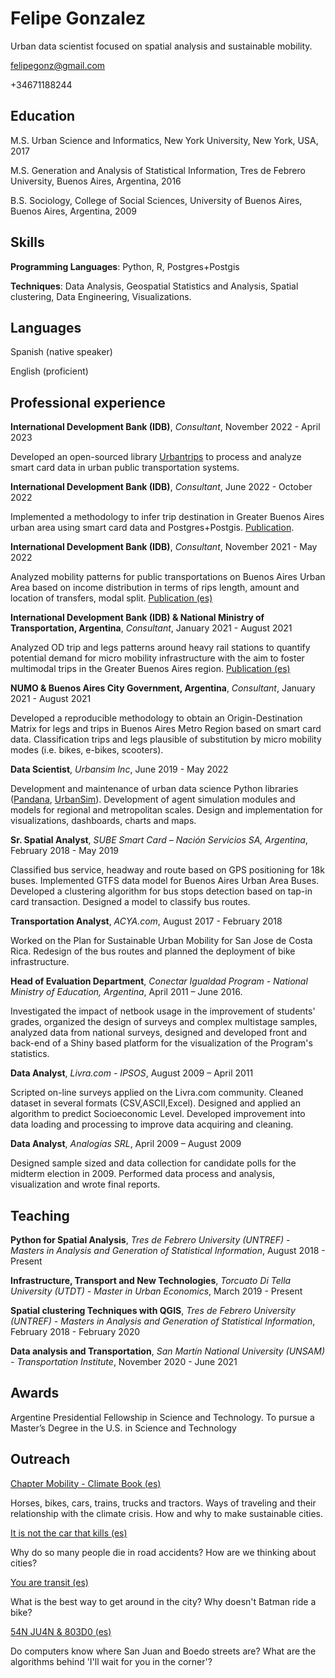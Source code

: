 # Felipe Gonzalez 

Urban data scientist focused on spatial analysis and sustainable mobility. 

felipegonz@gmail.com

+34671188244

## Education

M.S. Urban Science and Informatics, New York University, New York, USA, 2017

M.S. Generation and Analysis of Statistical Information, Tres de Febrero University, Buenos Aires, Argentina, 2016 

B.S. Sociology, College of Social Sciences, University of Buenos Aires, Buenos Aires, Argentina, 2009

## Skills

**Programming Languages**: Python, R, Postgres+Postgis

**Techniques**: Data Analysis, Geospatial Statistics and Analysis, Spatial clustering, Data Engineering, Visualizations.  

## Languages

Spanish (native speaker) 

English (proficient)


## Professional experience

**International Development Bank (IDB)**, *Consultant*, November 2022 - April 2023

Developed an open-sourced library [Urbantrips](https://github.com/EL-BID/UrbanTrips) to process and analyze smart card data in urban public transportation systems. 


**International Development Bank (IDB)**, *Consultant*, June 2022 - October 2022

Implemented a methodology to infer trip destination in Greater Buenos Aires urban area using smart card data and Postgres+Postgis. [Publication](https://code.iadb.org/en/tools/matriz-od-transporte-publico).

**International Development Bank (IDB)**, *Consultant*, November 2021 - May 2022

Analyzed mobility patterns for public transportations on Buenos Aires Urban Area based on income distribution in terms of rips length, amount and location of transfers, modal split.  [Publication (es)](https://publications.iadb.org/publications/spanish/document/Identificando-la-desigualdad-en-los-patrones-de-movilidad-en-transporte-publico.pdf)


**International Development Bank (IDB) & National Ministry of Transportation, Argentina**, *Consultant*, January 2021 - August 2021

Analyzed OD trip and legs patterns around heavy rail stations to quantify potential demand for micro mobility infrastructure with the aim to foster multimodal trips in the Greater Buenos Aires region. [Publication (es)](https://publications.iadb.org/es/accesibilidad-al-ferrocarril-roca-analisis-de-datos-masivos-para-la-identificacion-de-corredores)

**NUMO & Buenos Aires City Government, Argentina**, *Consultant*, January 2021 - August 2021

Developed a reproducible methodology to obtain an Origin-Destination Matrix for legs and trips in Buenos Aires Metro Region based on smart card data. Classification trips and legs plausible of substitution by micro mobility modes (i.e. bikes, e-bikes, scooters).

**Data Scientist**, *Urbansim Inc*, June 2019 - May 2022

Development and maintenance of urban data science Python libraries ([Pandana](https://github.com/UDST/pandana), [UrbanSim](https://github.com/UDST/urbansim)). Development of agent simulation modules and models for regional and metropolitan scales. Design and implementation for visualizations, dashboards, charts and maps.

**Sr. Spatial Analyst**, *SUBE Smart Card – Nación Servicios SA, Argentina*, February 2018 - May 2019

Classified bus service, headway and route based on GPS positioning for 18k buses. Implemented GTFS data model for Buenos Aires Urban Area Buses. Developed a clustering algorithm for bus stops detection based on tap-in card transaction. Designed a model to classify bus routes.

**Transportation Analyst**, *ACYA.com*, August 2017 -  February 2018

Worked on the Plan for Sustainable Urban Mobility for San Jose de Costa Rica. Redesign of the bus routes and planned the deployment of bike infrastructure. 

**Head of Evaluation Department**, *Conectar Igualdad Program - National Ministry of Education, Argentina*, April 2011 – June 2016. 

Investigated the impact of netbook usage in the improvement of students' grades, organized the design of surveys and complex multistage samples, analyzed data from national surveys, designed and developed front and back-end of a Shiny based platform for the visualization of the Program's statistics. 

**Data Analyst**, *Livra.com - IPSOS*, August 2009 – April 2011

Scripted on-line surveys applied on the Livra.com community. Cleaned dataset in several formats (CSV,ASCII,Excel). Designed and applied an algorithm to predict Socioeconomic Level. Developed improvement into data loading and processing to improve data acquiring and cleaning.  


**Data Analyst**, *Analogías SRL*, April 2009 – August 2009 

Designed sample sized and data collection for candidate polls for the midterm election in 2009. Performed data process and analysis, visualization and wrote final reports. 

## Teaching
**Python for Spatial Analysis**, *Tres de Febrero University (UNTREF) - Masters in Analysis and Generation of Statistical Information*, August 2018 - Present

**Infrastructure, Transport and New Technologies**, *Torcuato Di Tella University (UTDT) - Master in Urban Economics*, March 2019 - Present

**Spatial clustering Techniques with QGIS**, *Tres de Febrero University (UNTREF) - Masters in Analysis and Generation of Statistical Information*, February 2018 - February 2020

**Data analysis and Transportation**, *San Martín National University (UNSAM) - Transportation Institute*, November 2020 - June 2021 


## Awards 

Argentine Presidential Fellowship in Science and Technology. To pursue a Master’s Degree in the U.S. in Science and Technology

## Outreach

[Chapter Mobility - Climate Book (es)](https://elgatoylacaja.com/clima/movilidad)

Horses, bikes, cars, trains, trucks and tractors. Ways of traveling and their relationship with the climate crisis. How and why to make sustainable cities.

[It is not the car that kills (es)](https://elgatoylacaja.com/lo-que-mata-no-es-el-auto)

Why do so many people die in road accidents? How are we thinking about cities?

[You are transit (es)](https://elgatoylacaja.com/sos-el-transito)

What is the best way to get around in the city? Why doesn't Batman ride a bike?

[54N JU4N &#038; 803D0 (es)
](https://elgatoylacaja.com/54n-ju4n-803d0)

Do computers know where San Juan and Boedo streets are? What are the algorithms behind 'I'll wait for you in the corner'?
